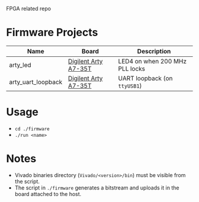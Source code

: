 FPGA related repo

# Firmware Projects

|Name|Board|Description|
|---|---|---|
|arty_led|[Digilent Arty A7-35T](https://store.digilentinc.com/arty-a7-artix-7-fpga-development-board-for-makers-and-hobbyists/)|LED4 on when 200 MHz PLL locks|
|arty_uart_loopback|[Digilent Arty A7-35T](https://store.digilentinc.com/arty-a7-artix-7-fpga-development-board-for-makers-and-hobbyists/)|UART loopback (on ``ttyUSB1``)|

# Usage

* ``cd ./firmware``
* ``./run <name>``

# Notes

* Vivado binaries directory (``Vivado/<version>/bin``) must be visible from the script.
* The script in ``./firmware`` generates a bitstream and uploads it in the board attached to the host.
